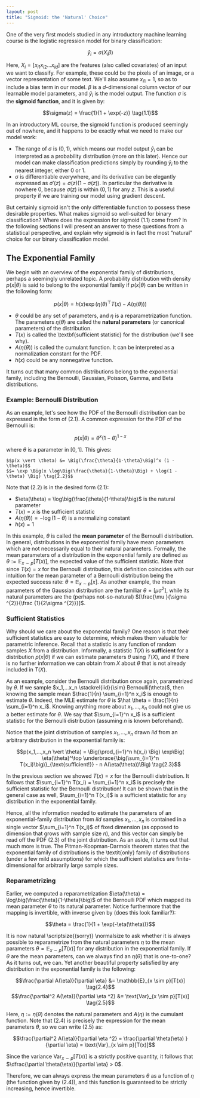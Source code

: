 ```yaml
---
layout: post
title: "Sigmoid: the 'Natural' Choice"
---
```


One of the very first models studied in any introductory machine learning course is the logistic regression model for binary classification:

$$\hat y_i = \sigma(X_i \beta) \tag{1.0}$$

Here, $X_i = [  x_{i1}    x_{i2}  \dots   x_{id}  ]$ are the features (also called covariates) of an input we want to classify. For example, these could be the pixels of an image, or a vector representation of some text. We'll also assume $x_{i1} = 1$, so as to include a bias term in our model. $\beta$ is a $d$-dimensional column vector of our learnable model parameters, and $\hat y_i$ is the model output. The function $\sigma$ is the **sigmoid function**, and it is given by: 

$$\sigma(z) = \frac{1}{1 + \exp(-z)} \tag{1.1}$$

In an introductory ML course, the sigmoid function is produced seemingly out of nowhere, and it happens to be exactly what we need to make our model work:

- The range of $\sigma$ is $(0, 1)$, which means our model output $\hat y_i$ can be interpreted as a probability distribution (more on this later). Hence our model can make classification predictions simply by rounding $\hat y_i$ to the nearest integer, either 0 or 1.
- $\sigma$ is differentiable everywhere, and its derivative can be elegantly expressed as $\sigma'(z) = \sigma(z)(1 - \sigma(z))$. In particular the derivative is nowhere 0, because $\sigma(z)$ is within $(0,1)$ for any $z$. This is a useful property if we are training our model using gradient descent.

But certainly sigmoid isn't the only differentiable function to possess these desirable properties. What makes sigmoid so well-suited for binary classification? Where does the expression for sigmoid $(1.1)$ come from? In the following sections I will present an answer to these questions from a statistical perspective, and explain why sigmoid is in fact the most “natural” choice for our binary classification model. 

## The Exponential Family

We begin with an overview of the exponential family of distributions, perhaps a seemingly unrelated topic. A probability distribution with density $p(x \vert \theta)$ is said to belong to the exponential family if $p(x \vert \theta)$ can be written in the following form:

$$p(x \vert \theta) = h(x) \exp \Big( \eta(\theta)^\top T(x) - A(\eta(\theta))\Big) \tag{2.1}$$

- $\theta$ could be any set of parameters, and $\eta$ is a reparametrization function. The parameters $\eta(\theta)$ are called the **natural parameters** (or canonical parameters) of the distribution.
- $T(x)$ is called the \textbf{sufficient statistic} for the distribution (we'll see why).
- $A(\eta(\theta))$ is called the cumulant function. It can be interpreted as a normalization constant for the PDF. 
- $h(x)$ could be any nonnegative function.

It turns out that many common distributions belong to the exponential family, including the Bernoulli, Gaussian, Poisson, Gamma, and Beta distributions.

### Example: Bernoulli Distribution
As an example, let's see how the PDF of the Bernoulli distribution can be expressed in the form of (2.1). A common expression for the PDF of the Bernoulli is:

$$p(x \vert \theta) = \theta^x (1 - \theta)^{1-x}$$

where $\theta$ is a parameter in $[0, 1]$. This gives:

    $$p(x \vert \theta) &= \Big(\frac{\theta}{1-\theta}\Big)^x (1 - \theta)$$
    $$= \exp \Big(x \log\Big(\frac{\theta}{1-\theta}\Big) + \log(1 - \theta) \Big) \tag{2.2}$$


Note that (2.2) is in the desired form (2.1):

- $\eta(\theta) = \log\big(\frac{\theta}{1-\theta}\big)$ is the natural parameter
- $T(x) = x$ is the sufficient statistic
- $A(\eta(\theta)) = - \log (1 - \theta)$ is a normalizing constant
- $h(x) = 1$

In this example, $\theta$ is called the **mean parameter** of the Bernoulli distribution. In general, distributions in the exponential family have mean parameters which are not necessarily equal to their natural parameters. Formally, the mean parameters of a distribution in the exponential family are defined as $\theta := \mathbb{E}_{x \sim p}[T(x)]$, the expected value of the sufficient statistic. Note that since $T(x) = x$ for the Bernoulli distribution, this definition coincides with our intuition for the mean parameter of a Bernoulli distribution being the expected success rate: $\theta = \mathbb{E}_{x \sim p}[x]$. As another example, the mean parameters of the Gaussian distribution are the familiar $\theta = [ \mu \sigma^2 ]$, while its natural parameters are the (perhaps not-so-natural) $[\frac{\mu }{\sigma ^{2}}{\frac {1}{2\sigma ^{2}}}]$.

### Sufficient Statistics
Why should we care about the exponential family? One reason is that their sufficient statistics are easy to determine, which makes them valuable for parametric inference. Recall that a statistic is any function of random samples $X$ from a distribution. Informally, a statistic $T(X)$ is **sufficient** for a distribution $p(x \vert \theta)$ if we can estimate parameters $\theta$ using $T(X)$, and if there is no further information we can obtain from $X$ about $\theta$ that is not already included in $T(X)$. 

As an example, consider the Bernoulli distribution once again, parametrized by $\theta$. If we sample $x_1,...x_n \stackrel{iid}{\sim} Bernoulli(\theta)$, then knowing the sample mean $\frac{1}{n} \sum_{i=1}^n x_i$ is enough to estimate $\theta$. Indeed, the MLE estimate for $\theta$ is $\hat \theta = \frac{1}{n} \sum_{i=1}^n x_i$. Knowing anything more about $x_1,...,x_n$ could not give us a better estimate for $\theta$. We say that $\sum_{i=1}^n x_i$ is a sufficient statistic for the Bernoulli distribution (assuming $n$ is known beforehand). 

Notice that the joint distribution of samples $x_1,...,x_n$ drawn $iid$ from an arbitrary distribution in the exponential family is: 

$$p(x_1,...,x_n \vert \theta) = \Big(\prod_{i=1}^n h(x_i) \Big) \exp\Big( \eta(\theta)^\top \underbrace{\big(\sum_{i=1}^n T(x_i)\big)}_{\text{sufficient!}} - n A(\eta(\theta))\Big) \tag{2.3}$$

In the previous section we showed $T(x) = x$ for the Bernoulli distribution. It follows that $\sum_{i=1}^n T(x_i) = \sum_{i=1}^n x_i$ is precisely the sufficient statistic for the Bernoulli distribution! It can be shown that in the general case as well, $\sum_{i=1}^n T(x_i)$ is a sufficient statistic for any distribution in the exponential family.

Hence, all the information needed to estimate the parameters of an exponential-family distribution from $iid$ samples $x_1,...,x_n$ is contained in a single vector $\sum_{i=1}^n T(x_i)$ of fixed dimension (as opposed to dimension that grows with sample size $n$), and this vector can simply be read off the PDF (2.3) of the joint distribution. As an aside, it turns out that much more is true. The Pitman-Koopman-Darmois theorem states that the exponential family of distributions is the \textit{only} family of distributions (under a few mild assumptions) for which the sufficient statistics are finite-dimensional for arbitrarily large sample sizes. 

### Reparametrizing
Earlier, we computed a reparametrization $\eta(\theta) = \log\big(\frac{\theta}{1-\theta}\big)$ of the Bernoulli PDF which mapped its mean parameter $\theta$ to its natural parameter. Notice furthermore that the mapping is invertible, with inverse given by (does this look familiar?):

$$\theta = \frac{1}{1 + \exp(-\eta(\theta))}$$

It is now natural \scriptsize{(sorry)} \normalsize to ask whether it is always possible to reparametrize from the natural parameters $\eta$ to the mean parameters $\theta = \mathbb{E}_{x \sim p}[T(x)]$ for any distribution in the exponential family. If $\theta$ are the mean parameters, can we always find an $\eta(\theta)$ that is one-to-one? As it turns out, we can. Yet another beautiful property satisfied by any distribution in the exponential family is the following:

$$\frac{\partial A(\eta)}{\partial \eta} &= \mathbb{E}_{x \sim p}[T(x)] \tag{2.4}$$
$$\frac{\partial^2 A(\eta)}{\partial \eta ^2} &= \text{Var}_{x \sim p}[T(x)] \tag{2.5}$$

Here, $\eta := \eta(\theta)$ denotes the natural parameters and $A(\eta)$ is the cumulant function. Note that (2.4) is precisely the expression for the mean parameters $\theta$, so we can write (2.5) as:

$$\frac{\partial^2 A(\eta)}{\partial \eta ^2} = \frac{\partial \theta(\eta) }{\partial \eta} = \text{Var}_{x \sim p}[T(x)]$$

Since the variance $\text{Var}_{x \sim p}[T(x)]$ is a strictly positive quantity, it follows that $\dfrac{\partial \theta(\eta)}{\partial \eta} > 0$.

Therefore, we can always express the mean parameters $\theta$ as a function of $\eta$ (the function given by (2.4)), and this function is guaranteed to be strictly increasing, hence invertible.